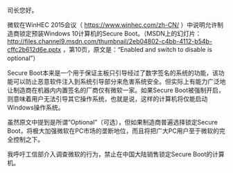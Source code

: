 司长您好。

微软在WinHEC 2015会议（ https://www.winhec.com/zh-CN/ ）中说明允许制造商锁定预装Windows 10计算机的Secure Boot。（MSDN上的幻灯片： http://files.channel9.msdn.com/thumbnail/2eb04802-c4bb-4112-b54b-cffc2b612d6e.pptx ，第10页，原文是：“Enabled and switch to disable is optional”）

Secure Boot本来是一个用于保证主板只引导经过了数字签名的系统的功能，该功能可以防止恶意软件注入到系统引导部分来危害系统安全。但实际上有能力广泛地让制造商在机器内内置签名的厂商仅有微软一家。如果Secure Boot被强制开启，则意味着用户无法引导其它操作系统，也就是说，这样的计算机将仅能启动Windows操作系统。

虽然原文中提到是所谓“Optional”（可选），但如果制造商普遍选择锁定Secure Boot，将极大加强微软在PC市场的垄断地位，而且将把广大PC用户至于微软的完全控制之下。

我呼吁工信部介入调查微软的行为，禁止在中国大陆销售锁定Secure Boot的计算机。
